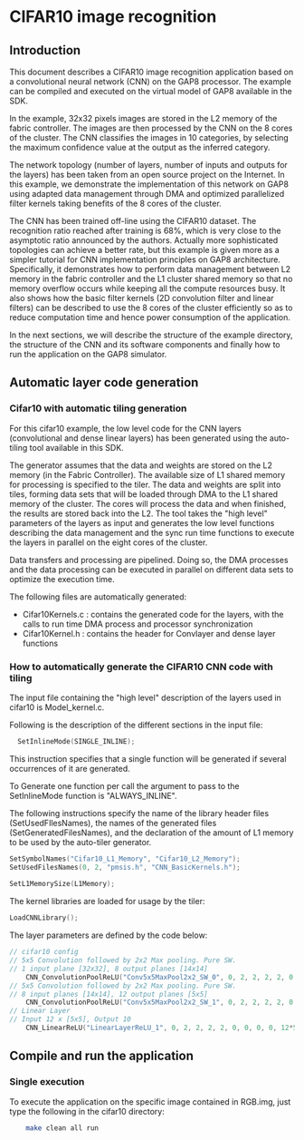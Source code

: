 # CIFAR10 image recognition

## Introduction

This document describes a CIFAR10 image recognition application based on a convolutional neural network (CNN) on the GAP8 processor.
The example can be compiled and executed on the virtual model of GAP8 available in the SDK.

In the example, 32x32 pixels images are stored in the L2 memory of the fabric controller.
The images are then processed by the CNN on the 8 cores of the cluster. The CNN classifies the images in 10 categories, by selecting the maximum confidence value at the output as the inferred category.

The network topology (number of layers, number of inputs and outputs for the layers) has been taken from an open source project on the Internet. In this example, we demonstrate the implementation 
of this network on GAP8 using adapted data management through DMA and optimized parallelized filter kernels taking benefits of the 8 cores of the cluster.

The CNN has been trained off-line using the CIFAR10 dataset. The recognition ratio reached after training is 68%, which is very close to the asymptotic ratio announced by the authors.
Actually more sophisticated topologies can achieve a better rate, but this example is given more as a simpler tutorial for CNN implementation principles on GAP8 architecture.
Specifically, it demonstrates how to perform data management between L2 memory in the fabric controller and the L1 cluster shared memory so that no memory overflow occurs while keeping all the compute resources busy.
It also shows how the basic filter kernels (2D convolution filter and linear filters) can be described to use the 8 cores of the cluster efficiently so as to reduce computation time and hence power consumption of the application.

In the next sections, we will describe the structure of the example directory, the structure of the CNN and its software components and finally how to run the application on the GAP8 simulator.

## Automatic layer code generation

### Cifar10 with automatic tiling generation

For this cifar10 example, the low level code for the CNN layers (convolutional and dense linear layers) has been generated using the auto-tiling tool available in this SDK.

The generator assumes that the data and weights are stored on the L2 memory (in the Fabric Controller). The available size of L1 shared memory for processing is specified to the tiler.
The data and weights are split into tiles, forming  data sets that will be loaded through DMA to the L1 shared memory of the cluster. The cores will process the data and when finished, the results are stored back into the L2.
The tool takes the "high level" parameters of the layers as input and generates the low level functions describing the data management and the sync run time functions to execute the layers in parallel on the eight cores of the cluster.

Data transfers and processing are pipelined. Doing so, the DMA processes and the data processing can be executed in parallel on different data sets to optimize the execution time.

The following files are automatically generated:
- Cifar10Kernels.c	    : contains the generated code for the layers, with the calls to run time DMA process and processor synchronization
- Cifar10Kernel.h	      : contains the header for Convlayer and dense layer functions

### How to automatically generate the CIFAR10 CNN code with tiling 

The input file containing the "high level" description of the layers used in cifar10 is Model_kernel.c.

Following is the description of the different sections in the input file:

~~~~~c
  SetInlineMode(SINGLE_INLINE);
~~~~~

This instruction specifies that a single function will be generated if several occurrences of it are generated.

To Generate one function per call the argument to pass to the SetInlineMode function is "ALWAYS_INLINE".

The following instructions specify the name of the library header files (SetUsedFIlesNames), the names of the generated files (SetGeneratedFilesNames), and the declaration of the amount of L1 memory to be used by the auto-tiler generator.

~~~~~c
SetSymbolNames("Cifar10_L1_Memory", "Cifar10_L2_Memory");
SetUsedFilesNames(0, 2, "pmsis.h", "CNN_BasicKernels.h");
  
SetL1MemorySize(L1Memory);
~~~~~

The kernel libraries are loaded for usage by the tiler:

~~~~~c
LoadCNNLibrary();
~~~~~

The layer parameters are defined by the code below:

~~~~~c
// cifar10 config 
// 5x5 Convolution followed by 2x2 Max pooling. Pure SW.
// 1 input plane [32x32], 8 output planes [14x14]
    CNN_ConvolutionPoolReLU("Conv5x5MaxPool2x2_SW_0", 0, 2, 2, 2, 2, 0, 0, 0, 0, 1, 8, 32, 32, KOP_CONV, 5, 5, 1, 1, 1, 1, 0, KOP_MAXPOOL, 2, 2, 1, 1, 2, 2, 1, KOP_NONE);
// 5x5 Convolution followed by 2x2 Max pooling. Pure SW.
// 8 input planes [14x14], 12 output planes [5x5]
    CNN_ConvolutionPoolReLU("Conv5x5MaxPool2x2_SW_1", 0, 2, 2, 2, 2, 0, 0, 0, 0, 8, 12, 14, 14, KOP_CONV, 5, 5, 1, 1, 1, 1, 0, KOP_MAXPOOL, 2, 2, 1, 1, 2, 2, 1, KOP_NONE);
// Linear Layer
// Input 12 x [5x5], Output 10
    CNN_LinearReLU("LinearLayerReLU_1", 0, 2, 2, 2, 2, 0, 0, 0, 0, 12*5*5, 10, KOP_LINEAR, KOP_NONE);

~~~~~

## Compile and run the application

### Single execution

To execute the application on the specific image contained in RGB.img, just type the following in the cifar10 directory:

~~~~~sh
	make clean all run
~~~~~
